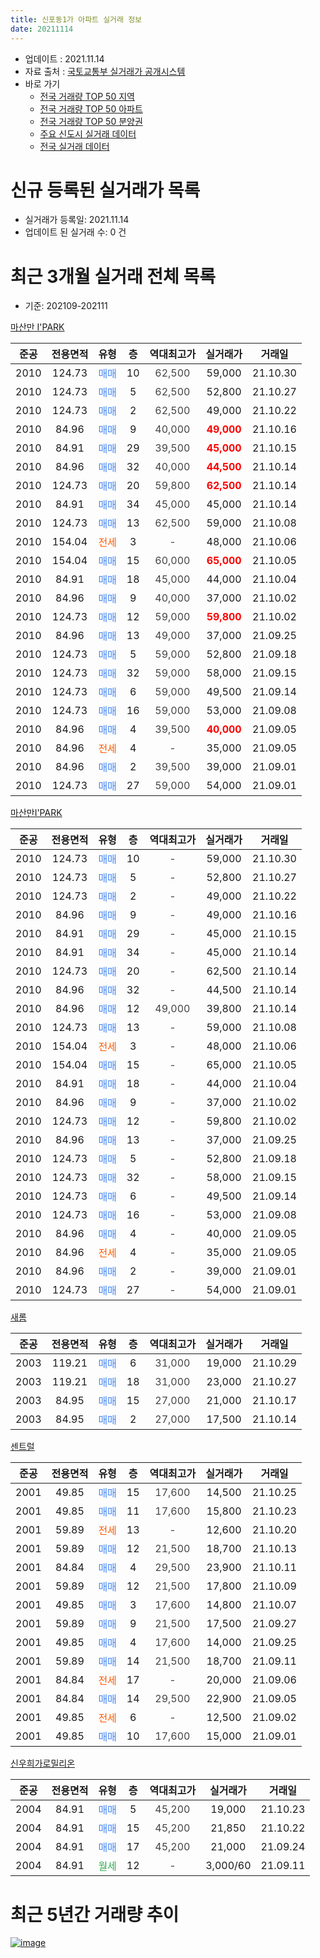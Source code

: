 ```yaml
---
title: 신포동1가 아파트 실거래 정보
date: 20211114
---
```


* 업데이트 : 2021.11.14
* 자료 출처 : [국토교통부 실거래가 공개시스템](http://rt.molit.go.kr)
* 바로 가기
    * [전국 거래량 TOP 50 지역](https://apt-info.github.io/apt-trade-info/tr)
    * [전국 거래량 TOP 50 아파트](https://apt-info.github.io/apt-trade-info/ta)
    * [전국 거래량 TOP 50 분양권](https://apt-info.github.io/apt-trade-info/tb)
    * [주요 신도시 실거래 데이터](https://apt-info.github.io/apt-trade-info/newtown)
    * [전국 실거래 데이터](https://apt-info.github.io/apt-trade-info/all)



<script async src="https://pagead2.googlesyndication.com/pagead/js/adsbygoogle.js"></script>
<!-- 기본광고 -->
<ins class="adsbygoogle"
     style="display:block"
     data-ad-client="ca-pub-1142216861245946"
     data-ad-slot="4805727019"
     data-ad-format="auto"
     data-full-width-responsive="true"></ins>
<script>
     (adsbygoogle = window.adsbygoogle || []).push({});
</script>


# 신규 등록된 실거래가 목록

* 실거래가 등록일: 2021.11.14
* 업데이트 된 실거래 수: 0 건




<script async src="https://pagead2.googlesyndication.com/pagead/js/adsbygoogle.js"></script>
<!-- 기본광고 -->
<ins class="adsbygoogle"
     style="display:block"
     data-ad-client="ca-pub-1142216861245946"
     data-ad-slot="4805727019"
     data-ad-format="auto"
     data-full-width-responsive="true"></ins>
<script>
     (adsbygoogle = window.adsbygoogle || []).push({});
</script>


# 최근 3개월 실거래 전체 목록
* 기준: 202109-202111


[마산만 I'PARK](https://search.naver.com/search.naver?query=%EB%A7%88%EC%82%B0%EB%A7%8C+I%27PARK)

|준공|전용면적|유형|층|역대최고가|실거래가|거래일|
|:---:|:---:|:---:|:---:|:---:|:---:|:---:|
|2010|124.73|<span style="color:#4285F3">매매</span>|10|<span style="color:#444444">62,500</span>|59,000|21.10.30|
|2010|124.73|<span style="color:#4285F3">매매</span>|5|<span style="color:#444444">62,500</span>|52,800|21.10.27|
|2010|124.73|<span style="color:#4285F3">매매</span>|2|<span style="color:#444444">62,500</span>|49,000|21.10.22|
|2010|84.96|<span style="color:#4285F3">매매</span>|9|<span style="color:#444444">40,000</span>|<b><span style="color:#FF0000">49,000</span></b>|21.10.16|
|2010|84.91|<span style="color:#4285F3">매매</span>|29|<span style="color:#444444">39,500</span>|<b><span style="color:#FF0000">45,000</span></b>|21.10.15|
|2010|84.96|<span style="color:#4285F3">매매</span>|32|<span style="color:#444444">40,000</span>|<b><span style="color:#FF0000">44,500</span></b>|21.10.14|
|2010|124.73|<span style="color:#4285F3">매매</span>|20|<span style="color:#444444">59,800</span>|<b><span style="color:#FF0000">62,500</span></b>|21.10.14|
|2010|84.91|<span style="color:#4285F3">매매</span>|34|<span style="color:#444444">45,000</span>|45,000|21.10.14|
|2010|124.73|<span style="color:#4285F3">매매</span>|13|<span style="color:#444444">62,500</span>|59,000|21.10.08|
|2010|154.04|<span style="color:#FF5A00">전세</span>|3|<span style="color:#444444">-</span>|48,000|21.10.06|
|2010|154.04|<span style="color:#4285F3">매매</span>|15|<span style="color:#444444">60,000</span>|<b><span style="color:#FF0000">65,000</span></b>|21.10.05|
|2010|84.91|<span style="color:#4285F3">매매</span>|18|<span style="color:#444444">45,000</span>|44,000|21.10.04|
|2010|84.96|<span style="color:#4285F3">매매</span>|9|<span style="color:#444444">40,000</span>|37,000|21.10.02|
|2010|124.73|<span style="color:#4285F3">매매</span>|12|<span style="color:#444444">59,000</span>|<b><span style="color:#FF0000">59,800</span></b>|21.10.02|
|2010|84.96|<span style="color:#4285F3">매매</span>|13|<span style="color:#444444">49,000</span>|37,000|21.09.25|
|2010|124.73|<span style="color:#4285F3">매매</span>|5|<span style="color:#444444">59,000</span>|52,800|21.09.18|
|2010|124.73|<span style="color:#4285F3">매매</span>|32|<span style="color:#444444">59,000</span>|58,000|21.09.15|
|2010|124.73|<span style="color:#4285F3">매매</span>|6|<span style="color:#444444">59,000</span>|49,500|21.09.14|
|2010|124.73|<span style="color:#4285F3">매매</span>|16|<span style="color:#444444">59,000</span>|53,000|21.09.08|
|2010|84.96|<span style="color:#4285F3">매매</span>|4|<span style="color:#444444">39,500</span>|<b><span style="color:#FF0000">40,000</span></b>|21.09.05|
|2010|84.96|<span style="color:#FF5A00">전세</span>|4|<span style="color:#444444">-</span>|35,000|21.09.05|
|2010|84.96|<span style="color:#4285F3">매매</span>|2|<span style="color:#444444">39,500</span>|39,000|21.09.01|
|2010|124.73|<span style="color:#4285F3">매매</span>|27|<span style="color:#444444">59,000</span>|54,000|21.09.01|

[마산만I'PARK](https://search.naver.com/search.naver?query=%EB%A7%88%EC%82%B0%EB%A7%8CI%27PARK)

|준공|전용면적|유형|층|역대최고가|실거래가|거래일|
|:---:|:---:|:---:|:---:|:---:|:---:|:---:|
|2010|124.73|<span style="color:#4285F3">매매</span>|10|<span style="color:#444444">-</span>|59,000|21.10.30|
|2010|124.73|<span style="color:#4285F3">매매</span>|5|<span style="color:#444444">-</span>|52,800|21.10.27|
|2010|124.73|<span style="color:#4285F3">매매</span>|2|<span style="color:#444444">-</span>|49,000|21.10.22|
|2010|84.96|<span style="color:#4285F3">매매</span>|9|<span style="color:#444444">-</span>|49,000|21.10.16|
|2010|84.91|<span style="color:#4285F3">매매</span>|29|<span style="color:#444444">-</span>|45,000|21.10.15|
|2010|84.91|<span style="color:#4285F3">매매</span>|34|<span style="color:#444444">-</span>|45,000|21.10.14|
|2010|124.73|<span style="color:#4285F3">매매</span>|20|<span style="color:#444444">-</span>|62,500|21.10.14|
|2010|84.96|<span style="color:#4285F3">매매</span>|32|<span style="color:#444444">-</span>|44,500|21.10.14|
|2010|84.96|<span style="color:#4285F3">매매</span>|12|<span style="color:#444444">49,000</span>|39,800|21.10.14|
|2010|124.73|<span style="color:#4285F3">매매</span>|13|<span style="color:#444444">-</span>|59,000|21.10.08|
|2010|154.04|<span style="color:#FF5A00">전세</span>|3|<span style="color:#444444">-</span>|48,000|21.10.06|
|2010|154.04|<span style="color:#4285F3">매매</span>|15|<span style="color:#444444">-</span>|65,000|21.10.05|
|2010|84.91|<span style="color:#4285F3">매매</span>|18|<span style="color:#444444">-</span>|44,000|21.10.04|
|2010|84.96|<span style="color:#4285F3">매매</span>|9|<span style="color:#444444">-</span>|37,000|21.10.02|
|2010|124.73|<span style="color:#4285F3">매매</span>|12|<span style="color:#444444">-</span>|59,800|21.10.02|
|2010|84.96|<span style="color:#4285F3">매매</span>|13|<span style="color:#444444">-</span>|37,000|21.09.25|
|2010|124.73|<span style="color:#4285F3">매매</span>|5|<span style="color:#444444">-</span>|52,800|21.09.18|
|2010|124.73|<span style="color:#4285F3">매매</span>|32|<span style="color:#444444">-</span>|58,000|21.09.15|
|2010|124.73|<span style="color:#4285F3">매매</span>|6|<span style="color:#444444">-</span>|49,500|21.09.14|
|2010|124.73|<span style="color:#4285F3">매매</span>|16|<span style="color:#444444">-</span>|53,000|21.09.08|
|2010|84.96|<span style="color:#4285F3">매매</span>|4|<span style="color:#444444">-</span>|40,000|21.09.05|
|2010|84.96|<span style="color:#FF5A00">전세</span>|4|<span style="color:#444444">-</span>|35,000|21.09.05|
|2010|84.96|<span style="color:#4285F3">매매</span>|2|<span style="color:#444444">-</span>|39,000|21.09.01|
|2010|124.73|<span style="color:#4285F3">매매</span>|27|<span style="color:#444444">-</span>|54,000|21.09.01|


<script async src="https://pagead2.googlesyndication.com/pagead/js/adsbygoogle.js"></script>
<!-- 기본광고 -->
<ins class="adsbygoogle"
     style="display:block"
     data-ad-client="ca-pub-1142216861245946"
     data-ad-slot="4805727019"
     data-ad-format="auto"
     data-full-width-responsive="true"></ins>
<script>
     (adsbygoogle = window.adsbygoogle || []).push({});
</script>


[새롬](https://search.naver.com/search.naver?query=%EC%83%88%EB%A1%AC)

|준공|전용면적|유형|층|역대최고가|실거래가|거래일|
|:---:|:---:|:---:|:---:|:---:|:---:|:---:|
|2003|119.21|<span style="color:#4285F3">매매</span>|6|<span style="color:#444444">31,000</span>|19,000|21.10.29|
|2003|119.21|<span style="color:#4285F3">매매</span>|18|<span style="color:#444444">31,000</span>|23,000|21.10.27|
|2003|84.95|<span style="color:#4285F3">매매</span>|15|<span style="color:#444444">27,000</span>|21,000|21.10.17|
|2003|84.95|<span style="color:#4285F3">매매</span>|2|<span style="color:#444444">27,000</span>|17,500|21.10.14|

[센트럴](https://search.naver.com/search.naver?query=%EC%84%BC%ED%8A%B8%EB%9F%B4)

|준공|전용면적|유형|층|역대최고가|실거래가|거래일|
|:---:|:---:|:---:|:---:|:---:|:---:|:---:|
|2001|49.85|<span style="color:#4285F3">매매</span>|15|<span style="color:#444444">17,600</span>|14,500|21.10.25|
|2001|49.85|<span style="color:#4285F3">매매</span>|11|<span style="color:#444444">17,600</span>|15,800|21.10.23|
|2001|59.89|<span style="color:#FF5A00">전세</span>|13|<span style="color:#444444">-</span>|12,600|21.10.20|
|2001|59.89|<span style="color:#4285F3">매매</span>|12|<span style="color:#444444">21,500</span>|18,700|21.10.13|
|2001|84.84|<span style="color:#4285F3">매매</span>|4|<span style="color:#444444">29,500</span>|23,900|21.10.11|
|2001|59.89|<span style="color:#4285F3">매매</span>|12|<span style="color:#444444">21,500</span>|17,800|21.10.09|
|2001|49.85|<span style="color:#4285F3">매매</span>|3|<span style="color:#444444">17,600</span>|14,800|21.10.07|
|2001|59.89|<span style="color:#4285F3">매매</span>|9|<span style="color:#444444">21,500</span>|17,500|21.09.27|
|2001|49.85|<span style="color:#4285F3">매매</span>|4|<span style="color:#444444">17,600</span>|14,000|21.09.25|
|2001|59.89|<span style="color:#4285F3">매매</span>|14|<span style="color:#444444">21,500</span>|18,700|21.09.11|
|2001|84.84|<span style="color:#FF5A00">전세</span>|17|<span style="color:#444444">-</span>|20,000|21.09.06|
|2001|84.84|<span style="color:#4285F3">매매</span>|14|<span style="color:#444444">29,500</span>|22,900|21.09.05|
|2001|49.85|<span style="color:#FF5A00">전세</span>|6|<span style="color:#444444">-</span>|12,500|21.09.02|
|2001|49.85|<span style="color:#4285F3">매매</span>|10|<span style="color:#444444">17,600</span>|15,000|21.09.01|

[신우희가로밀리온](https://search.naver.com/search.naver?query=%EC%8B%A0%EC%9A%B0%ED%9D%AC%EA%B0%80%EB%A1%9C%EB%B0%80%EB%A6%AC%EC%98%A8)

|준공|전용면적|유형|층|역대최고가|실거래가|거래일|
|:---:|:---:|:---:|:---:|:---:|:---:|:---:|
|2004|84.91|<span style="color:#4285F3">매매</span>|5|<span style="color:#444444">45,200</span>|19,000|21.10.23|
|2004|84.91|<span style="color:#4285F3">매매</span>|15|<span style="color:#444444">45,200</span>|21,850|21.10.22|
|2004|84.91|<span style="color:#4285F3">매매</span>|17|<span style="color:#444444">45,200</span>|21,000|21.09.24|
|2004|84.91|<span style="color:#34A853">월세</span>|12|<span style="color:#444444">-</span>|3,000/60|21.09.11|



<script async src="https://pagead2.googlesyndication.com/pagead/js/adsbygoogle.js"></script>
<!-- 기본광고 -->
<ins class="adsbygoogle"
     style="display:block"
     data-ad-client="ca-pub-1142216861245946"
     data-ad-slot="4805727019"
     data-ad-format="auto"
     data-full-width-responsive="true"></ins>
<script>
     (adsbygoogle = window.adsbygoogle || []).push({});
</script>


# 최근 5년간 거래량 추이


<div style="width:100%;">
    <canvas id="deal_progress" height="200"></canvas>
</div>

<script>
new Chart(document.getElementById("deal_progress"), {
    type: 'line',
    data: {
        labels: ['16.01','16.02','16.03','16.04','16.05','16.06','16.07','16.08','16.09','16.10','16.11','16.12','17.01','17.02','17.03','17.04','17.05','17.06','17.07','17.08','17.09','17.10','17.11','17.12','18.01','18.02','18.03','18.04','18.05','18.06','18.07','18.08','18.09','18.10','18.11','18.12','19.01','19.02','19.03','19.04','19.05','19.06','19.07','19.08','19.09','19.10','19.11','19.12','20.01','20.02','20.03','20.04','20.05','20.06','20.07','20.08','20.09','20.10','20.11','20.12','21.01','21.02','21.03','21.04','21.05','21.06','21.07','21.08','21.09','21.10'],
        datasets: [{
            label: '매매/분양권',
            data: [9,4,9,9,3,10,1,9,6,16,7,4,4,6,6,5,5,4,10,2,4,7,4,6,2,3,1,5,1,4,6,2,2,6,9,3,5,3,4,6,3,2,3,4,5,7,5,11,11,8,7,2,8,11,15,11,8,12,22,30,18,10,18,11,21,21,14,8,22,39],
            borderColor: "rgba(66, 133, 243, 1)",
            backgroundColor: "rgba(66, 133, 243, 0.05)",
            borderWidth: 1,
            pointRadius: 0,
            fill: false,
            lineTension: 0
        },{
            label: '전/월세',
            data: [5,3,5,6,3,0,4,4,3,10,2,1,1,4,4,3,3,6,5,4,6,2,3,4,2,8,2,4,6,3,7,2,7,5,5,4,7,5,7,5,2,3,4,4,2,3,4,5,2,5,5,4,3,4,8,6,2,4,4,6,7,7,5,4,12,13,7,4,5,3],
            borderColor: "rgba(255, 90, 0, 1)",
            backgroundColor: "rgba(255, 90, 0, 0.05)",
            borderWidth: 1,
            pointRadius: 0,
            fill: false,
            lineTension: 0
        },{
            label: '합계',
            data: [14,7,14,15,6,10,5,13,9,26,9,5,5,10,10,8,8,10,15,6,10,9,7,10,4,11,3,9,7,7,13,4,9,11,14,7,12,8,11,11,5,5,7,8,7,10,9,16,13,13,12,6,11,15,23,17,10,16,26,36,25,17,23,15,33,34,21,12,27,42],
            borderColor: "rgba(0, 0, 0, 1)",
            backgroundColor: "rgba(0, 0, 0, 0.03)",
            borderWidth: 0.1,
            pointRadius: 0,
            fill: true,
            lineTension: 0
        }
        ]
    },
    options: {
        responsive: true,
        title: {
            display: false
        },
        tooltips: {
            mode: 'index',
            intersect: false
        },
        hover: {
            mode: 'nearest',
            intersect: true
        },
        scales: {
            xAxes: [{
                display: true,
                scaleLabel: {
                    display: true,
                    labelString: '년/월'
                }
            }],
            yAxes: [{
                display: true,
                ticks: {
                    suggestedMin: 0,
                },
                scaleLabel: {
                    display: true,
                    labelString: '실거래 수'
                }
            }]
        }
    }
});

</script>


[![image](https://apt-info.github.io/images/2020-01-03-apt-trade-info/1024x500.png)](https://play.google.com/store/apps/details?id=com.aptinfo.apttradeinfo)

